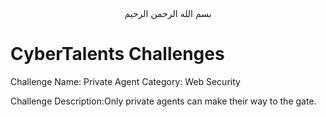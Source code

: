 <div align="center">
بسم الله الرحمن الرحيم
</div>

# CyberTalents Challenges
Challenge Name: Private Agent
Category: Web Security


Challenge Description:Only private agents can make their way to the gate.
